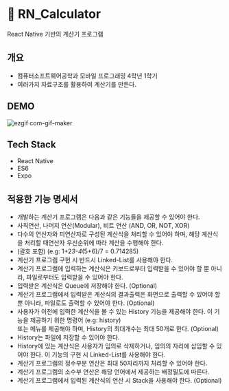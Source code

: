 # 📱 RN_Calculator
React Native 기반의 계산기 프로그램

## 개요

- 컴퓨터소프트웨어공학과 모바일 프로그래밍 4학년 1학기 
- 여러가지 자료구조를 활용하여 계산기를 만든다.

## DEMO
![ezgif com-gif-maker](https://user-images.githubusercontent.com/60251579/120095412-d5a03680-c160-11eb-9535-f39e789a097d.gif)


## Tech Stack
- React Native
- ES6
- Expo

## 적용한 기능 명세서
   - 개발하는 계산기 프로그램은 다음과 같은 기능들을 제공할 수 있어야 한다.
   - 사칙연산, 나머지 연산(Modular), 비트 연산 (AND, OR, NOT, XOR)
   - 다수의 연산자와 피연산자로 구성된 계산식을 처리할 수 있어야 하며, 해당 계산식을 처리할 때연산자 우선순위에 따라 계산을 수행해야 한다.  
   - (괄호 포함) (e.g: 1+2*3-4*(5+6)/7 = 0.714285)
   - 계산기 프로그램 구현 시 반드시 Linked-List를 사용해야 한다.
   - 계산기 프로그램에 입력하는 계산식은 키보드로부터 입력받을 수 있어야 할 뿐 아니라, 파일로부터도 입력받을 수 있어야 한다.
   - 입력받은 계산식은 Queue에 저장해야 한다. (Optional)
   - 계산기 프로그램에서 입력받은 계산식의 결과출력은 화면으로 출력할 수 있어야 할 뿐 아니라, 파일로도 출력할 수 있어야 한다. (Optional)
   - 사용자가 이전에 입력한 계산식을 볼 수 있는 History 기능을 제공해야 한다. 이 기능을 제공하기 위한 명령어 (e.g: history)  
     또는 메뉴를 제공해야 하며, History의 최대개수는 최대 50개로 한다. (Optional)
   - History는 파일에 저장할 수 있어야 한다.
   - History에 있는 계산식은 사용자가 임의로 삭제하거나, 임의의 자리에 삽입할 수 있어야 한다. 이 기능의 구현 시 Linked-List를 사용해야 한다.
   - 계산기 프로그램의 정수부분 연산은 최대 50자리까지 처리할 수 있어야 한다.
   - 계산기 프로그램의 소수부 연산은 해당 언어에서 제공하는 배정밀도에 따른다.
   - 계산기 프로그램에서 입력된 계산식의 연산 시 Stack을 사용해야 한다. (Optional)


